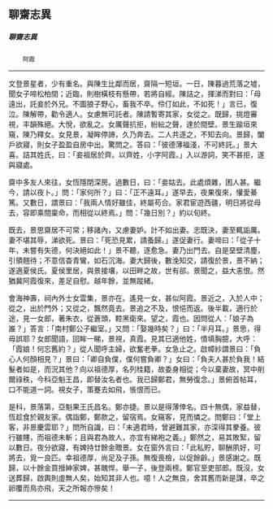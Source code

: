 

## 聊齋志異

##### 聊齋志異
　　`阿霞`

* * *

文登景星者，少有重名。與陳生比鄰而居，齋隔一短垣。一日，陳暮過荒落之墟，聞女子啼松柏間；近臨，則樹橫枝有懸帶，若將自經。陳詰之，揮涕而對曰：「母遠出，託妾於外兄。不圖狼子野心，畜我不卒。伶仃如此，不如死！」言已，復泣。陳解帶，勸令適人。女慮無可託者。陳請暫寄其家，女從之。既歸，挑燈審視，丰韻殊絕。大悅，欲亂之。女厲聲抗拒，紛紜之聲，達於間壁。景生踰垣來窺，陳乃釋女。女見景，凝眸停諦，久乃奔去。二人共逐之，不知去向。景歸，闔戶欲寢，則女子盈盈自房中出。驚問之。答曰：「彼德薄福淺，不可終託。」景大喜。詰其姓氏，曰：「妾祖居於齊。以齊姓，小字阿霞。」入以游詞，笑不甚拒，遂與寢處。

齋中多友人來往，女恆隱閉深房。過數日，曰：「妾姑去。此處煩雜，困人甚。繼今，請以夜卜。」問：「家何所？」曰：「正不遠耳。」遂早去，夜果復來，懽愛綦篤。又數日，謂景曰：「我兩人情好雖佳，終屬苟合。家君宦遊西疆，明日將從母去，容即乘間稟命，而相從以終焉。」問：「幾日別？」約以旬終。

既去，景思齋居不可常；移諸內，又慮妻妒。計不如出妻。志既決，妻至輒詬厲。妻不堪其辱，涕欲死。景曰：「死恐見累，請蚤歸。」遂促妻行。妻啼曰：「從子十年，未嘗有失德，何決絕如此！」景不聽，逐愈急。妻乃出門去。自是堊壁清塵，引領翹待；不意信杳青鸞，如石沉海。妻大歸後，數浼知交，請復於景，景不納；遂適夏侯氏。夏侯里居，與景接壤，以田畔之故，世有郤。景聞之，益大恚恨。然猶冀阿霞復來，差足自慰。越年餘，並無蹤緒。

會海神壽，祠內外士女雲集，景亦在。遙見一女，甚似阿霞。景近之，入於人中；從之，出於門外；又從之，飄然竟去。景追之不及，恨悒而返。後半載，適行於途，見一女郎，著朱衣，從蒼頭，鞚黑衛來。望之，霞也。因問從人：「娘子為誰？」答言：「南村鄭公子繼室。」又問：「娶幾時矣？」曰：「半月耳。」景思，得毋誤耶？女郎聞語，回眸一睇，景視，真霞。見其已適他姓，憤填胸臆，大呼：「霞娘！何忘舊約？」從人聞呼主婦，欲奮老拳。女急止之。啟幛紗謂景曰：「負心人何顏相見？」景曰：「卿自負僕，僕何嘗負卿？」女曰：「負夫人甚於負我！結髮者如是，而況其他？向以祖德厚，名列桂籍，故委身相從；今以棄妻故，冥中削爾祿秩，今科亞魁王昌，即替汝名者也。我已歸鄭君，無勞復念。」景俯首帖耳，口不能道一詞。視女子，策蹇去如飛，悵恨而已。

是科，景落第，亞魁果王氏昌名。鄭亦捷。景以是得薄倖名。四十無偶，家益替，恆趁食於親友家。偶詣鄭，鄭款之，留宿焉。女窺客，見而憐之。問鄭曰：「堂上客，非景慶雲耶？」問所自識，曰：「未適君時，曾避難其家，亦深得其豢養。彼行雖賤，而祖德未斬；且與君為故人，亦宜有綈袍之義。」鄭然之，易其敗絮，留以數日。夜分欲寢，有婢持廿餘金贈景。女在窗外言曰：「此私貯，聊酬夙好，可將去，覓一良匹。幸祖德厚，尚足及子孫。無復喪檢，以促餘齡。」景感謝之。既歸，以十餘金買搢紳家婢，甚醜悍。舉一子，後登兩榜。鄭官至吏部郎。既沒，女送葬歸，啟輿則虛無人矣，始知其非人也。噫！人之無良，舍其舊而新是謀，卒之卵覆而鳥亦飛，天之所報亦慘矣！

* * *

